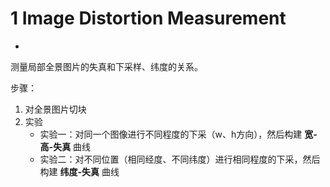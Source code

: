 1 Image Distortion Measurement
================

-

测量局部全景图片的失真和下采样、纬度的关系。

步骤：

1. 对全景图片切块
2. 实验
	* 实验一：对同一个图像进行不同程度的下采（w、h方向），然后构建 **宽-高-失真** 曲线
	* 实验二：对不同位置（相同经度、不同纬度）进行相同程度的下采，然后构建 **纬度-失真** 曲线


